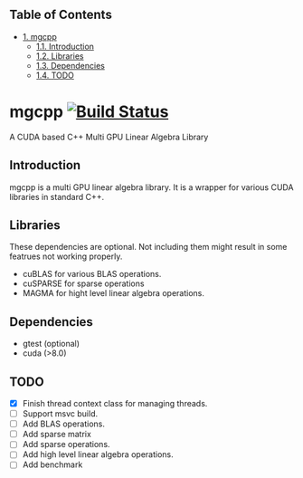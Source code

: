 <div id="table-of-contents">
<h2>Table of Contents</h2>
<div id="text-table-of-contents">
<ul>
<li><a href="#sec-1">1. mgcpp</a>
<ul>
<li><a href="#sec-1-1">1.1. Introduction</a></li>
<li><a href="#sec-1-2">1.2. Libraries</a></li>
<li><a href="#sec-1-3">1.3. Dependencies</a></li>
<li><a href="#sec-1-4">1.4. <span class="todo TODO">TODO</span> </a></li>
</ul>
</li>
</ul>
</div>
</div>

# mgcpp<a id="sec-1" name="sec-1"></a> [![Build Status](https://travis-ci.org/Red-Portal/mgcpp.svg?branch=master)](https://travis-ci.org/Red-Portal/mgcpp)

A CUDA based C++ Multi GPU Linear Algebra Library

## Introduction<a id="sec-1-1" name="sec-1-1"></a>

mgcpp is a multi GPU linear algebra library.
It is a wrapper for various CUDA libraries in standard C++.

## Libraries<a id="sec-1-2" name="sec-1-2"></a>

These dependencies are optional. 
Not including them might result in some featrues not working properly.

-   cuBLAS for various BLAS operations.
-   cuSPARSE for sparse operations
-   MAGMA for hight level linear algebra operations.

## Dependencies<a id="sec-1-3" name="sec-1-3"></a>

-   gtest (optional)
-   cuda (>8.0)

## TODO <a id="sec-1-4" name="sec-1-4"></a>

-   [X] Finish thread context class for managing threads.
-   [ ] Support msvc build.
-   [ ] Add BLAS operations.
-   [ ] Add sparse matrix
-   [ ] Add sparse operations.
-   [ ] Add high level linear algebra operations.
-   [ ] Add benchmark
